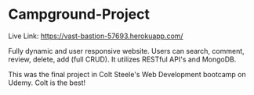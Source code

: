 # Campground-Project

Live Link: https://vast-bastion-57693.herokuapp.com/

Fully dynamic and user responsive website. Users can search, comment, review, delete, add (full CRUD). It utilizes RESTful API's and MongoDB.

This was the final project in Colt Steele's Web Development bootcamp on Udemy. Colt is the best!
